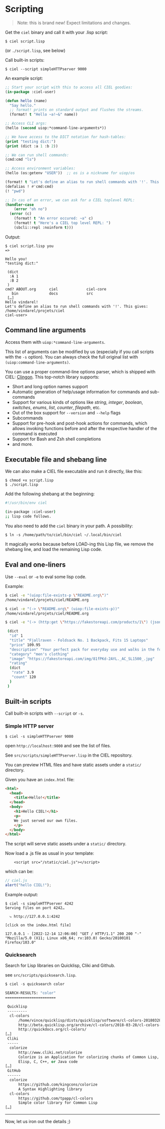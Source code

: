 # Scripting

> Note: this is brand new! Expect limitations and changes.

Get the `ciel` binary and call it with your .lisp script:

```
$ ciel script.lisp
```

(or `./script.lisp`, see below)

Call built-in scripts:

```
$ ciel --script simpleHTTPserver 9000
```

An example script:

```lisp
;; Start your script with this to access all CIEL goodies:
(in-package :ciel-user)

(defun hello (name)
  "Say hello."
  ;; format! prints on standard output and flushes the streams.
  (format! t "Hello ~a!~&" name))

;; Access CLI args:
(hello (second uiop:*command-line-arguments*))

;; We have access to the DICT notation for hash-tables:
(print "testing dict:")
(print (dict :a 1 :b 2))

;; We can run shell commands:
(cmd:cmd "ls")

;; Access environment variables:
(hello (os:getenv "USER"))  ;; os is a nickname for uiop/os

(format! t "Let's define an alias to run shell commands with '!'. This gives: ")
(defalias ! #'cmd:cmd)
(! "pwd")

;; In cas of an error, we can ask for a CIEL toplevel REPL:
(handler-case
    (error "oh no")
  (error (c)
    (format! t "An error occured: ~a" c)
    (format! t "Here's a CIEL top level REPL: ")
    (sbcli::repl :noinform t)))
```

Output:


```
$ ciel script.lisp you
=>

Hello you!
"testing dict:"

 (dict
  :A 1
  :B 2
 )
cmd? ABOUT.org	    ciel		     ciel-core
   bin  		    docs		     src
 […]
Hello vindarel!
Let's define an alias to run shell commands with '!'. This gives:
/home/vindarel/projets/ciel
ciel-user>
```

## Command line arguments

Access them with `uiop:*command-line-arguments`.

This list of arguments can be modified by us (especially if you call
scripts with the `-s` option). You can always check the full original
list with `(uiop:command-line-arguments)`.

You can use a proper command-line options parser, which is shipped with CIEL: [Clingon](https://github.com/dnaeon/clingon). This top-notch library supports:

- Short and long option names support
- Automatic generation of help/usage information for commands and sub-commands
- Support for various kinds of options like *string*, *integer*, *boolean*, *switches*, *enums*, *list*, *counter*, *filepath*, etc.
- Out of the box support for `--version` and `--help` flags
- Subcommands
- Support for pre-hook and post-hook actions for commands, which allows invoking functions before and after the respective handler of the command is executed
- Support for Bash and Zsh shell completions
- and more.


## Executable file and shebang line

We can also make a CIEL file executable and run it directly, like this:

```
$ chmod +x script.lisp
$ ./script.lisp
```

Add the following shebang at the beginning:

```sh
#!/usr/bin/env ciel

(in-package :ciel-user)
;; lisp code follows.
```

You also need to add the `ciel` binary in your path. A possibility:

    $ ln -s /home/path/to/ciel/bin/ciel ~/.local/bin/ciel

It magically works because before LOAD-ing this Lisp file, we remove the shebang line, and load the remaining Lisp code.

<!-- daaaamn no need of a complex shebang like Roswell like at did at the beginning. See previous commits. Do we want a complex shebang to pass options to the CIEL binary ?

#!/bin/sh
#|-*- mode:lisp -*-|#
#|
exec /path/to/ciel `basename $0` "$@"

How it works:

- it starts as a /bin/sh script
  - all lines starting by `#` are shell comments
- the exec calls the `ciel` binary with this file name as first argument,
  the rest of the file (lisp code) is not read by the shell.
  - before LOAD-ing this Lisp file, we remove the #!/bin/sh shebang line.
  - Lisp ignores comments between `#|` and `|#` and runs the following lisp code.

-->

## Eval and one-liners

Use `--eval` or `-e` to eval some lisp code.

Example:

```sh
$ ciel -e "(uiop:file-exists-p \"README.org\")"
/home/vindarel/projets/ciel/README.org

$ ciel -e "(-> \"README.org\" (uiop:file-exists-p))"
/home/vindarel/projets/ciel/README.org

$ ciel -e "(-> (http:get \"https://fakestoreapi.com/products/1\") (json:read-json))"

 (dict
  "id" 1
  "title" "Fjallraven - Foldsack No. 1 Backpack, Fits 15 Laptops"
  "price" 109.95
  "description" "Your perfect pack for everyday use and walks in the forest. Stash your laptop (up to 15 inches) in the padded sleeve, your everyday"
  "category" "men's clothing"
  "image" "https://fakestoreapi.com/img/81fPKd-2AYL._AC_SL1500_.jpg"
  "rating"
  (dict
   "rate" 3.9
   "count" 120
  )
 )
```

## Built-in scripts

Call built-in scripts with `--script` or `-s`.

### Simple HTTP server

```
$ ciel -s simpleHTTPserver 9000
```

open `http://localhost:9000` and see the list of files.

See `src/scripts/simpleHTTPserver.lisp` in the CIEL repository.

You can preview HTML files and have static assets under a `static/` directory.

Given you have an `index.html` file:

```html
<html>
  <head>
    <title>Hello!</title>
  </head>
  <body>
    <h1>Hello CIEL!</h1>
    <p>
    We just served our own files.
    </p>
  </body>
</html>
```

The script will serve static assets under a `static/` directory.

Now load a .js file as usual in your template:

        <script src="/static/ciel.js"></script>

which can be:

~~~javascript
// ciel.js
alert("hello CIEL!");
~~~

Example output:

```
$ ciel -s simpleHTTPserver 4242
Serving files on port 4242…

  ⤷ http://127.0.0.1:4242

[click on the index.html file]

127.0.0.1 - [2022-12-14 12:06:00] "GET / HTTP/1.1" 200 200 "-" "Mozilla/5.0 (X11; Linux x86_64; rv:103.0) Gecko/20100101 Firefox/103.0"
```

### Quicksearch

Search for Lisp libraries on Quicklisp, Cliki and Github.

see `src/scripts/quicksearch.lisp`.

```lisp
$ ciel -s quicksearch color

SEARCH-RESULTS: "color"
=======================

 Quicklisp
 ---------
  cl-colors
      /home/vince/quicklisp/dists/quicklisp/software/cl-colors-20180328-git/
      http://beta.quicklisp.org/archive/cl-colors/2018-03-28/cl-colors-20180328-git.tgz
      http://quickdocs.org/cl-colors/
[…]
 Cliki
 -----
  colorize
      http://www.cliki.net/colorize
      Colorize is an Application for colorizing chunks of Common Lisp, Scheme,
      Elisp, C, C++, or Java code
[…]
 GitHub
 ------
  colorize
      https://github.com/kingcons/colorize
      A Syntax Highlighting library
  cl-colors
      https://github.com/tpapp/cl-colors
      Simple color library for Common Lisp
[…]
```


---

Now, let us iron out the details ;)
